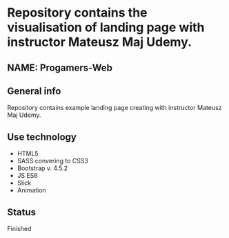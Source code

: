 # Repository contains the visualisation of landing page with instructor Mateusz Maj Udemy. 
## NAME: Progamers-Web

## General info
Repository contains example landing page creating with instructor Mateusz Maj Udemy. 

## Use technology
* HTML5
* SASS convering to CSS3
* Bootstrap v. 4.5.2
* JS ES6 
* Slick
* Animation 

## Status
Finished
